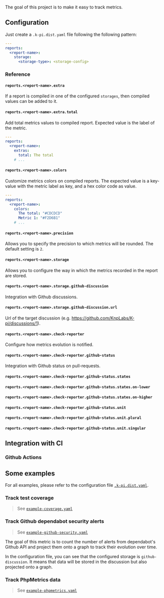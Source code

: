 The goal of this project is to make it easy to track metrics.

## Configuration

Just create a `.k-pi.dist.yaml` file following the following pattern:

```yaml
---
reports:
  <report-name>:
    storage:
      <storage-type>: <storage-config>
```

### Reference

#### `reports.<report-name>.extra`

If a report is compiled in one of the configured `storages`, then compiled
values can be added to it.

#### `reports.<report-name>.extra.total`

Add total metrics values to compiled report. Expected value is the label of the
metric.

```yaml
---
reports:
  <report-name>:
    extras:
      total: The total
    # ...
```

#### `reports.<report-name>.colors`

Customize metrics colors on compiled reports. The expected value is a key-value
with the metric label as key, and a hex color code as value.

```yaml
---
reports:
  <report-name>:
    colors:
      The total: "#CDCDCD"
      Metric 1: "#F2D6B1"
    # ...
```

#### `reports.<report-name>.precision`

Allows you to specify the precision to which metrics will be rounded. The
default setting is `2`.

#### `reports.<report-name>.storage`

Allows you to configure the way in which the metrics recorded in the report are
stored.

#### `reports.<report-name>.storage.github-discussion`

Integration with Github discussions.

#### `reports.<report-name>.storage.github-discussion.url`

Url of the target discussion (e.g.
https://github.com/KnpLabs/K-pi/discussions/1).

#### `reports.<report-name>.check-reporter`

Configure how metrics evolution is notified.

#### `reports.<report-name>.check-reporter.github-status`

Integration with Github status on pull-requests.

#### `reports.<report-name>.check-reporter.github-status.states`

#### `reports.<report-name>.check-reporter.github-status.states.on-lower`

#### `reports.<report-name>.check-reporter.github-status.states.on-higher`

#### `reports.<report-name>.check-reporter.github-status.unit`

#### `reports.<report-name>.check-reporter.github-status.unit.plural`

#### `reports.<report-name>.check-reporter.github-status.unit.singular`

## Integration with CI

### Github Actions

## Some examples

For all examples, please refer to the configuration file
[`.k-pi.dist.yaml`](./.k-pi.dist.yaml).

### Track test coverage

> See [`example-coverage.yaml`](./.github/workflows/example-coverage.yaml)

### Track Github dependabot security alerts

> See
> [`example-github-security.yaml`](./.github/workflows/example-github-security.yaml)

The goal of this metric is to count the number of alerts from dependabot's
Github API and project them onto a graph to track their evolution over time.

In the configuration file, you can see that the configured storage is
`github-discussion`. It means that data will be stored in the discussion but
also projected onto a graph.

### Track PhpMetrics data

> See [`example-phpmetrics.yaml`](./.github/workflows/example-phpmetrics.yaml)
